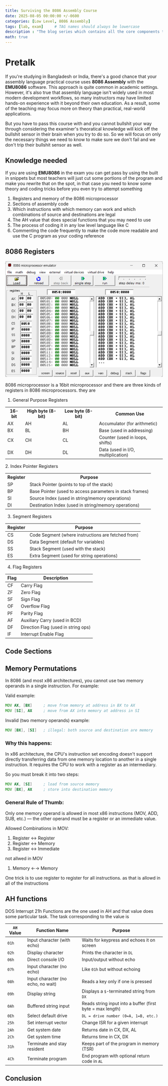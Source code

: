 ```yaml
---
title: Surviving the 8086 Assembly Course
date: 2025-08-05 00:00:00 +/-0600
categories: [Low Level, 8086 Assembly]
tags: [lab, exam]     # TAG names should always be lowercase
description : "The blog series which contains all the core components to know so that you can pass your 8086 assembly lab course"
math: true
---
```


# Pretalk
If you're studying in Bangladesh or India, there's a good chance that your assembly language practical course uses **8086 Assembly** with the **EMU8086** software. This approach is quite common in academic settings. However, it's also true that assembly language isn't widely used in most modern development workflows, so many instructors may have limited hands-on experience with it beyond their own education. As a result, some of the teaching may focus more on theory than practical, real-world applications.

But you have to pass this course with and you cannot bullshit your way through considering the examiner's theoratical knowledge will kick off the  bullshit sensor in their brain when you try to do so. So we will focus on only the necessary things we need to know to make sure we don't fail and we don't trip their bullshit sensor as well.

## Knowledge needed
If you are using **EMU8086** in the exam you can get pass by using the built in snippets but most teachers will just cut some portions of the program and make you rewrite that on the spot, in that case you need to know some theory and coding tricks before you even try to attempt something

1. Registers and memory of the 8086 microprocessor
2. Sections of assembly code
2. Which instructions with which memory can work and which combinations of source and destinations are legal
3. The AH value that does special functions that you may need to use
4. The process of coding it in any low level language like C
5. Commenting the code frequently to make the code more readable and use the C program as your coding reference

## 8086 Registers
![8086 memory shown in emu8086 software](/assets/images/emu8086.png)

8086 microprocessor is a 16bit microprocessor and there are three kinds of registers in 8086 microprocessors. they are
1. General Purpose Registers
<table width='100%'>
  <tr>
    <th>16-bit</th>
    <th>High byte (8-bit)</th>
    <th>Low byte (8-bit)</th>
    <th>Common Use</th>
  </tr>
  <tr>
    <td>AX</td>
    <td>AH</td>
    <td>AL</td>
    <td>Accumulator (for arithmetic)</td>
  </tr>
  <tr>
    <td>BX</td>
    <td>BL</td>
    <td>BH</td>
    <td>Base (used in addressing)</td>
  </tr>
  <tr>
    <td>CX</td>
    <td>CH</td>
    <td>CL</td>
    <td>Counter (used in loops, shifts)</td>
  </tr>
  <tr>
    <td>DX</td>
    <td>DH</td>
    <td>DL</td>
    <td>Data (used in I/O, multiplication)</td>
  </tr>
</table>
2. Index Pointer Registers
<table width='100%'>
  <tr>
    <th>Register</th>
    <th>Purpose</th>
  </tr>
  <tr>
    <td>SP</td>
    <td>Stack Pointer (points to top of the stack)</td>
  </tr>
  <tr>
    <td>BP</td>
    <td>Base Pointer (used to access parameters in stack frames)</td>
  </tr>
  <tr>
    <td>SI</td>
    <td>Source Index (used in string/memory operations)</td>
  </tr>
  <tr>
    <td>DI</td>
    <td>Destination Index (used in string/memory operations)</td>
  </tr>
</table>

3. Segment Registers

<table width='100%'>
  <thead>
    <tr>
      <th>Register</th>
      <th>Purpose</th>
    </tr>
  </thead>
  <tbody>
    <tr>
      <td>CS</td>
      <td>Code Segment (where instructions are fetched from)</td>
    </tr>
    <tr>
      <td>DS</td>
      <td>Data Segment (default for variables)</td>
    </tr>
    <tr>
      <td>SS</td>
      <td>Stack Segment (used with the stack)</td>
    </tr>
    <tr>
      <td>ES</td>
      <td>Extra Segment (used for string operations)</td>
    </tr>
  </tbody>
</table>

4. Flag Registers

<table width='100%'>
  <thead>
    <tr>
      <th>Flag</th>
      <th>Description</th>
    </tr>
  </thead>
  <tbody>
    <tr>
      <td>CF</td>
      <td>Carry Flag</td>
    </tr>
    <tr>
      <td>ZF</td>
      <td>Zero Flag</td>
    </tr>
    <tr>
      <td>SF</td>
      <td>Sign Flag</td>
    </tr>
    <tr>
      <td>OF</td>
      <td>Overflow Flag</td>
    </tr>
    <tr>
      <td>PF</td>
      <td>Parity Flag</td>
    </tr>
    <tr>
      <td>AF</td>
      <td>Auxiliary Carry (used in BCD)</td>
    </tr>
    <tr>
      <td>DF</td>
      <td>Direction Flag (used in string ops)</td>
    </tr>
    <tr>
      <td>IF</td>
      <td>Interrupt Enable Flag</td>
    </tr>
  </tbody>
</table>

## Code Sections

## Memory Permutations
In 8086 (and most x86 architectures), you cannot use two memory operands in a single instruction. For example:

Valid example:
```asm
MOV AX, [BX]     ; move from memory at address in BX to AX
MOV [SI], AX     ; move from AX into memory at address in SI
```
Invalid (two memory operands) example:
```asm
MOV [BX], [SI]   ; illegal: both source and destination are memory
```
### Why this happens:
In x86 architecture, the CPU's instruction set encoding doesn't support directly transferring data from one memory location to another in a single instruction. It requires the CPU to work with a register as an intermediary.

So you must break it into two steps:

```asm
MOV AX, [SI]     ; load from source memory
MOV [BX], AX     ; store into destination memory
```
### General Rule of Thumb:
Only one memory operand is allowed in most x86 instructions (MOV, ADD, SUB, etc.) — the other operand must be a register or an immediate value.

Allowed Combinations in MOV:
1. Register ↔ Register
2. Register ↔ Memory
3. Register ↔ Immediate

not allwed in MOV
1. Memory ←→ Memory

One trick is to use register to register for all instructions. as that is allowd in all of the instructions

## AH functions
DOS Interrupt 21h Functions are the one used in AH and that value does some particular task. The task corresponding to the value is
<table width='100%'>
  <thead>
    <tr>
      <th><code>AH</code> Value</th>
      <th>Function Name</th>
      <th>Purpose</th>
    </tr>
  </thead>
  <tbody>
    <tr>
      <td><code>01h</code></td>
      <td>Input character (with echo)</td>
      <td>Waits for keypress and echoes it on screen</td>
    </tr>
    <tr>
      <td><code>02h</code></td>
      <td>Display character</td>
      <td>Prints the character in <code>DL</code></td>
    </tr>
    <tr>
      <td><code>06h</code></td>
      <td>Direct console I/O</td>
      <td>Input/output without echo</td>
    </tr>
    <tr>
      <td><code>07h</code></td>
      <td>Input character (no echo)</td>
      <td>Like <code>01h</code> but without echoing</td>
    </tr>
    <tr>
      <td><code>08h</code></td>
      <td>Input character (no echo, no wait)</td>
      <td>Reads a key only if one is pressed</td>
    </tr>
    <tr>
      <td><code>09h</code></td>
      <td>Display string</td>
      <td>Displays a <code>$</code>-terminated string from <code>DX</code></td>
    </tr>
    <tr>
      <td><code>0Ah</code></td>
      <td>Buffered string input</td>
      <td>Reads string input into a buffer (first byte = max length)</td>
    </tr>
    <tr>
      <td><code>0Eh</code></td>
      <td>Select default drive</td>
      <td><code>DL = drive number (0=A, 1=B, etc.)</code></td>
    </tr>
    <tr>
      <td><code>25h</code></td>
      <td>Set interrupt vector</td>
      <td>Change ISR for a given interrupt</td>
    </tr>
    <tr>
      <td><code>2Ah</code></td>
      <td>Get system date</td>
      <td>Returns date in CX, DX, AL</td>
    </tr>
    <tr>
      <td><code>2Ch</code></td>
      <td>Get system time</td>
      <td>Returns time in CX, DX</td>
    </tr>
    <tr>
      <td><code>31h</code></td>
      <td>Terminate and stay resident</td>
      <td>Keeps part of the program in memory (TSR)</td>
    </tr>
    <tr>
      <td><code>4Ch</code></td>
      <td>Terminate program</td>
      <td>End program with optional return code in <code>AL</code></td>
    </tr>
  </tbody>
</table>

## Conclusion
